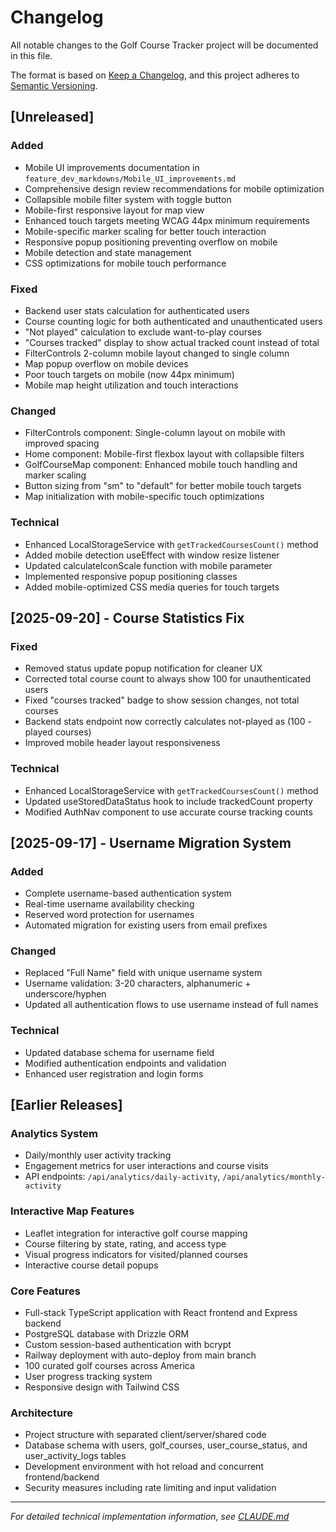 # Changelog

All notable changes to the Golf Course Tracker project will be documented in this file.

The format is based on [Keep a Changelog](https://keepachangelog.com/en/1.0.0/),
and this project adheres to [Semantic Versioning](https://semver.org/spec/v2.0.0.html).

## [Unreleased]

### Added
- Mobile UI improvements documentation in `feature_dev_markdowns/Mobile_UI_improvements.md`
- Comprehensive design review recommendations for mobile optimization
- Collapsible mobile filter system with toggle button
- Mobile-first responsive layout for map view
- Enhanced touch targets meeting WCAG 44px minimum requirements
- Mobile-specific marker scaling for better touch interaction
- Responsive popup positioning preventing overflow on mobile
- Mobile detection and state management
- CSS optimizations for mobile touch performance

### Fixed
- Backend user stats calculation for authenticated users
- Course counting logic for both authenticated and unauthenticated users
- "Not played" calculation to exclude want-to-play courses
- "Courses tracked" display to show actual tracked count instead of total
- FilterControls 2-column mobile layout changed to single column
- Map popup overflow on mobile devices
- Poor touch targets on mobile (now 44px minimum)
- Mobile map height utilization and touch interactions

### Changed
- FilterControls component: Single-column layout on mobile with improved spacing
- Home component: Mobile-first flexbox layout with collapsible filters
- GolfCourseMap component: Enhanced mobile touch handling and marker scaling
- Button sizing from "sm" to "default" for better mobile touch targets
- Map initialization with mobile-specific touch optimizations

### Technical
- Enhanced LocalStorageService with `getTrackedCoursesCount()` method
- Added mobile detection useEffect with window resize listener
- Updated calculateIconScale function with mobile parameter
- Implemented responsive popup positioning classes
- Added mobile-optimized CSS media queries for touch targets

## [2025-09-20] - Course Statistics Fix

### Fixed
- Removed status update popup notification for cleaner UX
- Corrected total course count to always show 100 for unauthenticated users
- Fixed "courses tracked" badge to show session changes, not total courses
- Backend stats endpoint now correctly calculates not-played as (100 - played courses)
- Improved mobile header layout responsiveness

### Technical
- Enhanced LocalStorageService with `getTrackedCoursesCount()` method
- Updated useStoredDataStatus hook to include trackedCount property
- Modified AuthNav component to use accurate course tracking counts

## [2025-09-17] - Username Migration System

### Added
- Complete username-based authentication system
- Real-time username availability checking
- Reserved word protection for usernames
- Automated migration for existing users from email prefixes

### Changed
- Replaced "Full Name" field with unique username system
- Username validation: 3-20 characters, alphanumeric + underscore/hyphen
- Updated all authentication flows to use username instead of full names

### Technical
- Updated database schema for username field
- Modified authentication endpoints and validation
- Enhanced user registration and login forms

## [Earlier Releases]

### Analytics System
- Daily/monthly user activity tracking
- Engagement metrics for user interactions and course visits
- API endpoints: `/api/analytics/daily-activity`, `/api/analytics/monthly-activity`

### Interactive Map Features
- Leaflet integration for interactive golf course mapping
- Course filtering by state, rating, and access type
- Visual progress indicators for visited/planned courses
- Interactive course detail popups

### Core Features
- Full-stack TypeScript application with React frontend and Express backend
- PostgreSQL database with Drizzle ORM
- Custom session-based authentication with bcrypt
- Railway deployment with auto-deploy from main branch
- 100 curated golf courses across America
- User progress tracking system
- Responsive design with Tailwind CSS

### Architecture
- Project structure with separated client/server/shared code
- Database schema with users, golf_courses, user_course_status, and user_activity_logs tables
- Development environment with hot reload and concurrent frontend/backend
- Security measures including rate limiting and input validation

---

*For detailed technical implementation information, see [CLAUDE.md](./CLAUDE.md)*